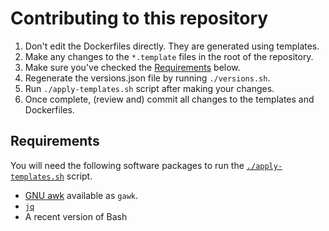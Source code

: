 # Contributing to this repository

1. Don't edit the Dockerfiles directly. They are generated using templates.
2. Make any changes to the `*.template` files in the root of the repository.
3. Make sure you've checked the [Requirements](#requirements) below.
4. Regenerate the versions.json file by running `./versions.sh`.
5. Run `./apply-templates.sh` script after making your changes.
6. Once complete, (review and) commit all changes to the templates and Dockerfiles.

## Requirements

You will need the following software packages to run the [`./apply-templates.sh`](/apply-templates.sh) script.

- [GNU awk](https://www.gnu.org/software/gawk/) available as `gawk`.
- [`jq`](https://stedolan.github.io/jq/)
- A recent version of Bash
